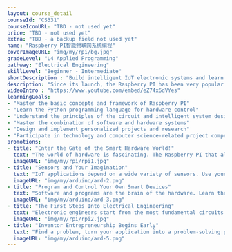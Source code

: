 ```yaml
---
layout: course_detail
courseId: "CS331"
courseIconURL: "TBD - not used yet"
price: "TBD - not used yet"
extra: "TBD - a backup field not used yet"
name: "Raspberry PI智能物联网系统编程"
coverImageURL: "img/my/rpi/bg.jpg"
gradeLevel: "L4 Applied Programming"
pathway: "Electrical Engineering"
skillLevel: "Beginner - Intermediate"
shortDescription : "Build intelligent IoT electronic systems and learn about software in the hardware world!"
description: "Since its launch, the Raspberry PI has been very popular among computer enthusiasts. It may be small, but the Raspberry PI is seriously powerful. Video, audio, and other functions are all included, and you can build your own IoT application system by programming software."
videoIntro : "https://www.youtube.com/embed/eZ74x6dVYes"
learningGoals:
- "Master the basic concepts and framework of Raspberry PI"
- "Learn the Python programming language for hardware control"
- "Understand the principles of the circuit and intelligent system design"
- "Master the combination of software and hardware systems"
- "Design and implement personalized projects and research"
- "Participate in technology and computer science-related project competitions"
promotions:
- title: "Enter the Gate of the Smart Hardware World!"
  text: "The world of hardware is fascinating. The Raspberry PI that allows you to enter that world and experience the full process of developing an intelligent system."
  imageURL: "img/my/rpi/rpi1.jpg"
- title: "Sensors and Your Imagination"
  text: "IoT applications depend on a wide variety of sensors. Use your imagination and you will find that all the functions you want can be implemented by sensors."
  imageURL: "img/my/arduino/ard-2.png"
- title: "Program and Control Your Own Smart Devices"
  text: "Software and programs are the brain of the hardware. Learn the popular Python language to control these intelligent electronic systems with your own programs."
  imageURL: "img/my/arduino/ard-3.png"
- title: "The First Steps Into Electrical Engineering"
  text: "Electronic engineers start from the most fundamental circuits and programming. Your experiences will grow bit by bit. One day, you will become a master."
  imageURL: "img/my/rpi/rpi2.jpg"
- title: "Inventor Entrepreneurship Begins Early"
  text: "Find a problem, turn your application into a problem-solving product, and be a young inventor."
  imageURL: "img/my/arduino/ard-5.png"
---
```

